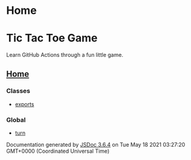 <div id="main">

# Home

### 

<div class="section">

# Tic Tac Toe Game

Learn GitHub Actions through a fun little game.

</div>

</div>

## [Home](index.html)

### Classes

  - [exports](module.exports_module.exports.html)

### Global

  - [turn](global.html#turn)

  

Documentation generated by [JSDoc 3.6.4](https://github.com/jsdoc/jsdoc)
on Tue May 18 2021 03:27:20 GMT+0000 (Coordinated Universal Time)
